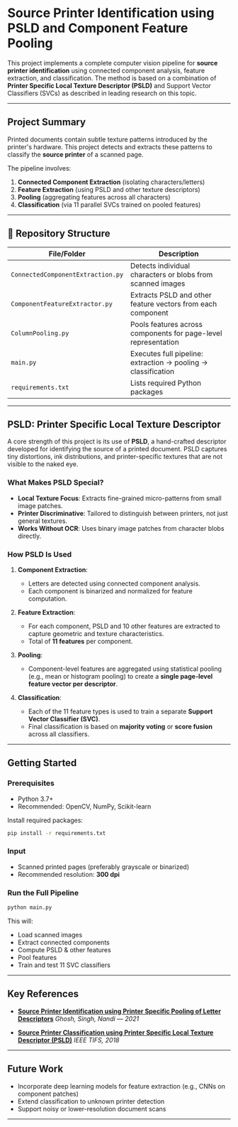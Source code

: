 #  Source Printer Identification using PSLD and Component Feature Pooling

This project implements a complete computer vision pipeline for **source printer identification** using connected component analysis, feature extraction, and classification. The method is based on a combination of **Printer Specific Local Texture Descriptor (PSLD)** and Support Vector Classifiers (SVCs) as described in leading research on this topic.

---

## Project Summary

Printed documents contain subtle texture patterns introduced by the printer's hardware. This project detects and extracts these patterns to classify the **source printer** of a scanned page.

The pipeline involves:

1. **Connected Component Extraction** (isolating characters/letters)
2. **Feature Extraction** (using PSLD and other texture descriptors)
3. **Pooling** (aggregating features across all characters)
4. **Classification** (via 11 parallel SVCs trained on pooled features)

---

## 📁 Repository Structure

| File/Folder                       | Description                                                    |
| --------------------------------- | -------------------------------------------------------------- |
| `ConnectedComponentExtraction.py` | Detects individual characters or blobs from scanned images     |
| `ComponentFeatureExtractor.py`    | Extracts PSLD and other feature vectors from each component    |
| `ColumnPooling.py`                | Pools features across components for page-level representation |
| `main.py`                         | Executes full pipeline: extraction → pooling → classification  |
| `requirements.txt`                | Lists required Python packages                                 |

---

## PSLD: Printer Specific Local Texture Descriptor

A core strength of this project is its use of **PSLD**, a hand-crafted descriptor developed for identifying the source of a printed document. PSLD captures tiny distortions, ink distributions, and printer-specific textures that are not visible to the naked eye.

### What Makes PSLD Special?

* **Local Texture Focus**: Extracts fine-grained micro-patterns from small image patches.
* **Printer Discriminative**: Tailored to distinguish between printers, not just general textures.
* **Works Without OCR**: Uses binary image patches from character blobs directly.

### How PSLD Is Used

1. **Component Extraction**:

   * Letters are detected using connected component analysis.
   * Each component is binarized and normalized for feature computation.

2. **Feature Extraction**:

   * For each component, PSLD and 10 other features are extracted to capture geometric and texture characteristics.
   * Total of **11 features** per component.

3. **Pooling**:

   * Component-level features are aggregated using statistical pooling (e.g., mean or histogram pooling) to create a **single page-level feature vector per descriptor**.

4. **Classification**:

   * Each of the 11 feature types is used to train a separate **Support Vector Classifier (SVC)**.
   * Final classification is based on **majority voting** or **score fusion** across all classifiers.

---

##  Getting Started

### Prerequisites

* Python 3.7+
* Recommended: OpenCV, NumPy, Scikit-learn

Install required packages:

```bash
pip install -r requirements.txt
```

### Input

* Scanned printed pages (preferably grayscale or binarized)
* Recommended resolution: **300 dpi**

### Run the Full Pipeline

```bash
python main.py
```

This will:

* Load scanned images
* Extract connected components
* Compute PSLD & other features
* Pool features
* Train and test 11 SVC classifiers

---

## Key References

* **[Source Printer Identification using Printer Specific Pooling of Letter Descriptors](https://arxiv.org/abs/2109.11139)**
  *Ghosh, Singh, Nandi — 2021*

* **[Source Printer Classification using Printer Specific Local Texture Descriptor (PSLD)](https://arxiv.org/pdf/1806.06650)**
  *IEEE TIFS, 2018*

---

## Future Work

* Incorporate deep learning models for feature extraction (e.g., CNNs on component patches)
* Extend classification to unknown printer detection
* Support noisy or lower-resolution document scans

---

